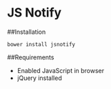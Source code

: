 # JS Notify

##Installation

```bower install jsnotify```

##Requirements

* Enabled JavaScript in browser
* jQuery installed

